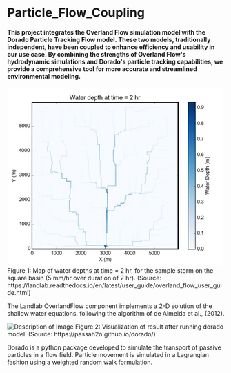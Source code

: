# Particle_Flow_Coupling

#### This project integrates the Overland Flow simulation model with the Dorado Particle Tracking Flow model. These two models, traditionally independent, have been coupled to enhance efficiency and usability in our use case. By combining the strengths of Overland Flow's hydrodynamic simulations and Dorado's particle tracking capabilities, we provide a comprehensive tool for more accurate and streamlined environmental modeling.


<img src="Images/Overland.JPG" alt="Description of Image" width="500"/>
Figure 1: Map of water depths at time = 2 hr, for the sample storm on the square basin (5 mm/hr over duration of 2 hr). (Source: https://landlab.readthedocs.io/en/latest/user_guide/overland_flow_user_guide.html)

The Landlab OverlandFlow component implements a 2-D solution of the shallow water equations, following the algorithm of de Almeida et al., (2012). 


<img src="Images/doradp.gif" alt="Description of Image" width="500"/>
Figure 2: Visualization of result after running dorado model. (Source: https://passah2o.github.io/dorado/)

Dorado is a python package developed to simulate the transport of passive particles in a flow field. Particle movement is simulated in a Lagrangian fashion using a weighted random walk formulation.